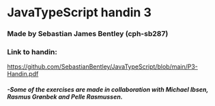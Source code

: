 # JavaTypeScript handin 3
### Made by Sebastian James Bentley (cph-sb287)
### Link to handin:
https://github.com/SebastianBentley/JavaTypeScript/blob/main/P3-Handin.pdf


##### -Some of the exercises are made in collaboration with Michael Ibsen, Rasmus Grønbek and Pelle Rasmussen.
